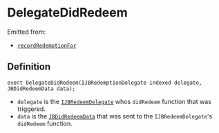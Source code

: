 # DelegateDidRedeem

Emitted from:

* [`recordRedemptionFor`](../write/recordredemptionfor.md)

## Definition

```solidity
event DelegateDidRedeem(IJBRedemptionDelegate indexed delegate, JBDidRedeemData data);
```

* `delegate` is the [`IJBRedeemDelegate`](../../../interfaces/ijbredeemdelegate.md) whos `didRedeem` function that was triggered.
* `data` is the [`JBDidRedeemData`](../../../data-structures/jbdidredeemdata.md) that was sent to the `IJBRedeemDelegate`'s `didRedeem` function.
